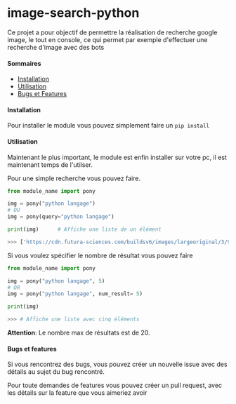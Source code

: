 # image-search-python
 

Ce projet a pour objectif de permettre la réalisation de recherche google image, le tout en console, ce qui permet par exemple d'effectuer une recherche d'image avec des bots 


#### Sommaires 

- [Installation](https://github.com/gamingdy/image-search-python/tree/dev/docs#installation)
- [Utilisation](https://github.com/gamingdy/image-search-python/tree/dev/docs#utilisation)
- [Bugs et Features](https://github.com/gamingdy/image-search-python/tree/dev/docs#bugs-et-features)


#### Installation

Pour installer le module vous pouvez simplement faire un ``pip install``


#### Utilisation

Maintenant le plus important, le module est enfin installer sur votre pc, il est maintenant temps de l'utilser.

Pour une simple recherche vous pouvez faire.

```py
from module_name import pony

img = pony("python langage")
# OU
img = pony(query="python langage")

print(img)      # Affiche une liste de un élément 

>>> ['https://cdn.futura-sciences.com/buildsv6/images/largeoriginal/3/9/a/39a7d35bbd_50163520_formation-python.jpg']
```

Si vous voulez spécifier le nombre de résultat vous pouvez faire

```py
from module_name import pony

img = pony("python langage", 5)
# OR
img = pony("python langage", num_result= 5)

print(img)

>>> # Affiche une liste avec cinq éléments
```

__**Attention**__: Le nombre max de résultats est de 20.


#### Bugs et features

Si vous rencontrez des bugs, vous pouvez créer un nouvelle issue avec des détails au sujet du bug rencontré.

Pour toute demandes de features vous pouvez créer un pull request, avec les détails sur la feature que vous aimeriez avoir